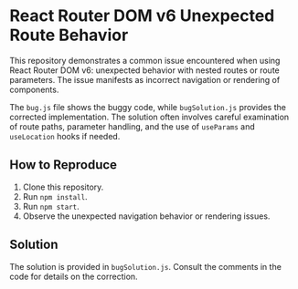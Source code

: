 # React Router DOM v6 Unexpected Route Behavior

This repository demonstrates a common issue encountered when using React Router DOM v6: unexpected behavior with nested routes or route parameters.  The issue manifests as incorrect navigation or rendering of components.

The `bug.js` file shows the buggy code, while `bugSolution.js` provides the corrected implementation.  The solution often involves careful examination of route paths, parameter handling, and the use of `useParams` and `useLocation` hooks if needed.

## How to Reproduce

1. Clone this repository.
2. Run `npm install`.
3. Run `npm start`.
4. Observe the unexpected navigation behavior or rendering issues.

## Solution

The solution is provided in `bugSolution.js`.  Consult the comments in the code for details on the correction.